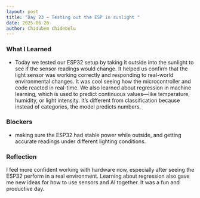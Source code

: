 ```yaml
---
layout: post
title: "Day 23 – Testing out the ESP in sunlight "
date: 2025-06-26
author: Chidubem Chidebelu
---
```


### What I Learned
- Today we tested our ESP32 setup by taking it outside into the sunlight to see if the sensor readings would change. It helped us confirm that the light sensor was working correctly and responding to real-world environmental changes. It was cool seeing how the microcontroller and code reacted in real-time. We also learned about regression in machine learning, which is used to predict continuous values—like temperature, humidity, or light intensity. It’s different from classification because instead of categories, the model predicts numbers. 

### Blockers
- making sure the ESP32 had stable power while outside, and getting accurate readings under different lighting conditions. 

### Reflection
I feel  more confident working with hardware now, especially after seeing the ESP32 perform in a real environment. Learning about regression also gave me new ideas for how to use sensors and AI together. It was a fun and productive day.









